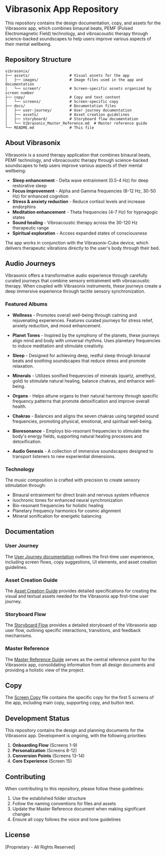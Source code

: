 # Vibrasonix App Repository

This repository contains the design documentation, copy, and assets for the Vibrasonix app, which combines binaural beats, PEMF (Pulsed Electromagnetic Field) technology, and vibroacoustic therapy through science-backed soundscapes to help users improve various aspects of their mental wellbeing.

## Repository Structure

```
vibrasonix/
├── assets/                  # Visual assets for the app
│   ├── images/              # Image files used in the app and documentation
│   └── screen*/             # Screen-specific assets organized by screen number
├── copy/                    # Copy and text content
│   └── screens/             # Screen-specific copy
├── docs/                    # Documentation files
│   ├── user-journey/        # User journey documentation
│   ├── assets/              # Asset creation guidelines
│   ├── storyboard/          # Storyboard flow documentation
│   └── Vibrasonix_Master_Reference.md  # Master reference guide
└── README.md                # This file
```

## About Vibrasonix

Vibrasonix is a sound therapy application that combines binaural beats, PEMF technology, and vibroacoustic therapy through science-backed soundscapes to help users improve various aspects of their mental wellbeing:

- **Sleep enhancement** - Delta wave entrainment (0.5-4 Hz) for deep restorative sleep
- **Focus improvement** - Alpha and Gamma frequencies (8-12 Hz, 30-50 Hz) for enhanced cognition
- **Stress & anxiety reduction** - Reduce cortisol levels and increase endorphins
- **Meditation enhancement** - Theta frequencies (4-7 Hz) for hypnagogic states
- **Sound healing** - Vibroacoustic therapy across the 30-120 Hz therapeutic range
- **Spiritual exploration** - Access expanded states of consciousness

The app works in conjunction with the Vibrasonix-Cube device, which delivers therapeutic vibrations directly to the user's body through their bed.

## Audio Journeys

Vibrasonix offers a transformative audio experience through carefully curated journeys that combine sensory entrainment with vibroacoustic therapy. When coupled with Vibrasonix instruments, these journeys create a deep immersive experience through tactile sensory synchronization.

### Featured Albums

- **Wellness** - Promotes overall well-being through calming and rejuvenating experiences. Features curated journeys for stress relief, anxiety reduction, and mood enhancement.

- **Planet Tones** - Inspired by the symphony of the planets, these journeys align mind and body with universal rhythms. Uses planetary frequencies to induce meditation and stimulate creativity.

- **Sleep** - Designed for achieving deep, restful sleep through binaural beats and soothing soundscapes that reduce stress and promote relaxation.

- **Minerals** - Utilizes sonified frequencies of minerals (quartz, amethyst, gold) to stimulate natural healing, balance chakras, and enhance well-being.

- **Organs** - Helps attune organs to their natural harmony through specific frequency patterns that promote detoxification and improve overall health.

- **Chakras** - Balances and aligns the seven chakras using targeted sound frequencies, promoting physical, emotional, and spiritual well-being.

- **Bioresonance** - Employs bio-resonant frequencies to stimulate the body's energy fields, supporting natural healing processes and detoxification.

- **Audio Genesis** - A collection of immersive soundscapes designed to transport listeners to new experiential dimensions.

### Technology

The music composition is crafted with precision to create sensory stimulation through:
- Binaural entrainment for direct brain and nervous system influence
- Isochronic tones for enhanced neural synchronization
- Bio-resonant frequencies for holistic healing
- Planetary frequency harmonics for cosmic alignment
- Mineral sonification for energetic balancing

## Documentation

### User Journey

The [User Journey documentation](docs/user-journey/Vibrasonix_App_User_Journey.md) outlines the first-time user experience, including screen flows, copy suggestions, UI elements, and asset creation guidelines.

### Asset Creation Guide

The [Asset Creation Guide](docs/assets/Vibrasonix_Asset_Creation_Guide.md) provides detailed specifications for creating the visual and textual assets needed for the Vibrasonix app first-time user journey.

### Storyboard Flow

The [Storyboard Flow](docs/storyboard/Vibrasonix_Storyboard_Flow.md) provides a detailed storyboard of the Vibrasonix app user flow, outlining specific interactions, transitions, and feedback mechanisms.

### Master Reference

The [Master Reference Guide](docs/Vibrasonix_Master_Reference.md) serves as the central reference point for the Vibrasonix app, consolidating information from all design documents and providing a holistic view of the project.

## Copy

The [Screen Copy](copy/screens/copy.md) file contains the specific copy for the first 5 screens of the app, including main copy, supporting copy, and button text.

## Development Status

This repository contains the design and planning documents for the Vibrasonix app. Development is ongoing, with the following priorities:

1. **Onboarding Flow** (Screens 1-9)
2. **Personalization** (Screens 8-12)
3. **Conversion Points** (Screens 13-14)
4. **Core Experience** (Screen 15)

## Contributing

When contributing to this repository, please follow these guidelines:

1. Use the established folder structure
2. Follow the naming conventions for files and assets
3. Update the Master Reference document when making significant changes
4. Ensure all copy follows the voice and tone guidelines

## License

[Proprietary - All Rights Reserved]
